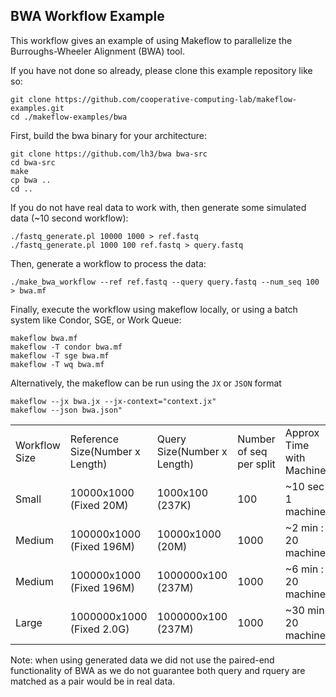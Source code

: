 BWA Workflow Example
--------------------

This workflow gives an example of using Makeflow to parallelize
the Burroughs-Wheeler Alignment (BWA) tool.

If you have not done so already, please clone this example repository like so:
```
git clone https://github.com/cooperative-computing-lab/makeflow-examples.git
cd ./makeflow-examples/bwa
```

First, build the bwa binary for your architecture:

```
git clone https://github.com/lh3/bwa bwa-src
cd bwa-src
make
cp bwa ..
cd ..
```

If you do not have real data to work with, then generate
some simulated data (~10 second workflow):

```
./fastq_generate.pl 10000 1000 > ref.fastq
./fastq_generate.pl 1000 100 ref.fastq > query.fastq
```

Then, generate a workflow to process the data:

```
./make_bwa_workflow --ref ref.fastq --query query.fastq --num_seq 100 > bwa.mf
```

Finally, execute the workflow using makeflow locally,
or using a batch system like Condor, SGE, or Work Queue:

```
makeflow bwa.mf
makeflow -T condor bwa.mf
makeflow -T sge bwa.mf
makeflow -T wq bwa.mf
```
Alternatively, the makeflow can be run using the `JX` or `JSON` format
```
makeflow --jx bwa.jx --jx-context="context.jx"
makeflow --json bwa.json"
```
<table cellpadding=20>
<tr><td>Workflow Size<td>Reference Size(Number x Length)<td>Query Size(Number x Length)<td>Number of seq per split<td> Approx Time with Machine
<tr><td>Small<td>10000x1000 (Fixed 20M)<td>1000x100 (237K)<td>100 <td> ~10 sec : 1 machine
<tr><td>Medium<td>100000x1000 (Fixed 196M)<td>10000x1000 (20M)<td>1000 <td> ~2 min : 20 machines
<tr><td>Medium<td>100000x1000 (Fixed 196M)<td>1000000x100 (237M)<td>1000 <td> ~6 min : 20 machines
<tr><td>Large<td>1000000x1000 (Fixed 2.0G)<td>1000000x100 (237M)<td>1000 <td> ~30 min : 20 machines
</table>


Note: when using generated data we did not use the paired-end functionality of BWA
as we do not guarantee both query and rquery are matched as a pair would be in real data.
